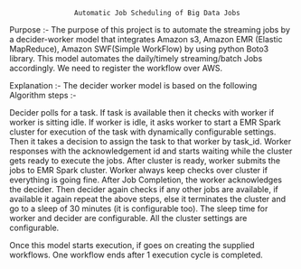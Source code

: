 					Automatic Job Scheduling of Big Data Jobs


Purpose :- 
			The purpose of this project is to automate the streaming jobs by a decider-worker model that integrates Amazon s3, Amazon EMR (Elastic MapReduce), Amazon SWF(Simple WorkFlow) by using python Boto3 library.
This model automates the daily/timely streaming/batch Jobs accordingly.
We need to register the workflow over AWS.

Explanation :- 
			   The decider worker model is based on the following Algorithm steps :- 

Decider polls for a task. If task is available then it checks with worker if worker is sitting idle. 
If worker is idle, it asks worker to start a EMR Spark cluster for execution of the task with dynamically configurable settings. Then it takes a decision to assign the task to that worker by task_id.
Worker responses with the acknowledgement id and starts waiting while the cluster gets ready to execute the jobs. 
After cluster is ready, worker submits the jobs to EMR Spark cluster. 
Worker always keep checks over cluster if everything is going fine. After Job Completion, the worker acknowledges the decider.
Then decider again checks if any other jobs are available, if available it again repeat the above steps, else it terminates the cluster and go to a sleep of 30 minutes (it is configurable too).
The sleep time for worker and decider are configurable.
All the cluster settings are configurable.



Once this model starts execution, if goes on creating the supplied workflows. One workflow ends after 1 execution cycle is completed.
